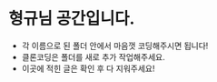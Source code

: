 # 형규님 공간입니다.

- 각 이름으로 된 폴더 안에서 마음껏 코딩해주시면 됩니다!
- 클론코딩은 폴더를 새로 추가 작업해주세요.
- 이곳에 적힌 글은 확인 후 다 지워주세요!
